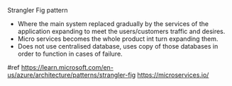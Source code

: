 
Strangler Fig pattern
 -  Where the main system replaced gradually by the services of the application expanding to meet the users/customers traffic and desires.
 -  Micro services becomes the whole product int turn expanding them.
 -  Does not use centralised database, uses copy of those databases in order to function in cases of failure.







#ref 
https://learn.microsoft.com/en-us/azure/architecture/patterns/strangler-fig
https://microservices.io/
